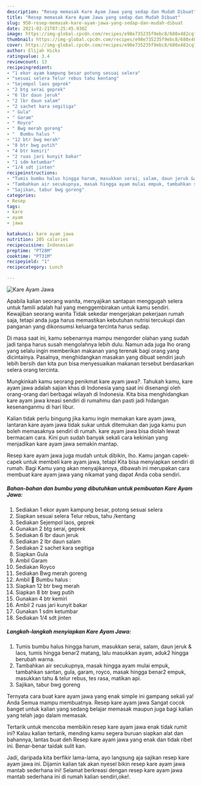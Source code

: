 ```yaml
---
description: "Resep memasak Kare Ayam Jawa yang sedap dan Mudah Dibuat"
title: "Resep memasak Kare Ayam Jawa yang sedap dan Mudah Dibuat"
slug: 950-resep-memasak-kare-ayam-jawa-yang-sedap-dan-mudah-dibuat
date: 2021-02-21T07:25:45.930Z
image: https://img-global.cpcdn.com/recipes/e98e735235f9ebc8/680x482cq70/kare-ayam-jawa-foto-resep-utama.jpg
thumbnail: https://img-global.cpcdn.com/recipes/e98e735235f9ebc8/680x482cq70/kare-ayam-jawa-foto-resep-utama.jpg
cover: https://img-global.cpcdn.com/recipes/e98e735235f9ebc8/680x482cq70/kare-ayam-jawa-foto-resep-utama.jpg
author: Elijah Hicks
ratingvalue: 3.4
reviewcount: 13
recipeingredient:
- "1 ekor ayam kampung besar potong sesuai selera"
- "sesuai selera Telur rebus tahu kentang"
- "Sejempol laos geprek"
- "2 btg serai geprek"
- "6 lbr daun jeruk"
- "2 lbr daun salam"
- "2 sachet kara segitiga"
- " Gula"
- " Garam"
- " Royco"
- " Bwg merah goreng"
- "  Bumbu halus "
- "12 btr bwg merah"
- "8 btr bwg putih"
- "4 btr kemiri"
- "2 ruas jari kunyit bakar"
- "1 sdm ketumbar"
- "1/4 sdt jinten"
recipeinstructions:
- "Tumis bumbu halus hingga harum, masukkan serai, salam, daun jeruk &amp; laos, tumis hingga benar2 matang, lalu masukkan ayam, aduk2 hingga berubah warna."
- "Tambahkan air secukupnya, masak hingga ayam mulai empuk, tambahkan santan, gula, garam, royco, masak hingga benar2 empuk, masukkan tahu &amp; telur rebus, tes rasa, matikan api."
- "Sajikan, tabur bwg goreng"
categories:
- Resep
tags:
- kare
- ayam
- jawa

katakunci: kare ayam jawa 
nutrition: 205 calories
recipecuisine: Indonesian
preptime: "PT28M"
cooktime: "PT31M"
recipeyield: "1"
recipecategory: Lunch

---
```



![Kare Ayam Jawa](https://img-global.cpcdn.com/recipes/e98e735235f9ebc8/680x482cq70/kare-ayam-jawa-foto-resep-utama.jpg)

Apabila kalian seorang wanita, menyajikan santapan menggugah selera untuk famili adalah hal yang menggembirakan untuk kamu sendiri. Kewajiban seorang  wanita Tidak sekedar mengerjakan pekerjaan rumah saja, tetapi anda juga harus memastikan kebutuhan nutrisi tercukupi dan panganan yang dikonsumsi keluarga tercinta harus sedap.

Di masa  saat ini, kamu sebenarnya mampu mengorder olahan yang sudah jadi tanpa harus susah mengolahnya lebih dulu. Namun ada juga lho orang yang selalu ingin memberikan makanan yang terenak bagi orang yang dicintainya. Pasalnya, menghidangkan masakan yang dibuat sendiri jauh lebih bersih dan kita pun bisa menyesuaikan makanan tersebut berdasarkan selera orang tercinta. 



Mungkinkah kamu seorang penikmat kare ayam jawa?. Tahukah kamu, kare ayam jawa adalah sajian khas di Indonesia yang saat ini disenangi oleh orang-orang dari berbagai wilayah di Indonesia. Kita bisa menghidangkan kare ayam jawa kreasi sendiri di rumahmu dan pasti jadi hidangan kesenanganmu di hari libur.

Kalian tidak perlu bingung jika kamu ingin memakan kare ayam jawa, lantaran kare ayam jawa tidak sukar untuk ditemukan dan juga kamu pun boleh memasaknya sendiri di rumah. kare ayam jawa bisa diolah lewat bermacam cara. Kini pun sudah banyak sekali cara kekinian yang menjadikan kare ayam jawa semakin mantap.

Resep kare ayam jawa juga mudah untuk dibikin, lho. Kamu jangan capek-capek untuk membeli kare ayam jawa, tetapi Kita bisa menyiapkan sendiri di rumah. Bagi Kamu yang akan menyajikannya, dibawah ini merupakan cara membuat kare ayam jawa yang nikamat yang dapat Anda coba sendiri.

<!--inarticleads1-->

##### Bahan-bahan dan bumbu yang dibutuhkan untuk pembuatan Kare Ayam Jawa:

1. Sediakan 1 ekor ayam kampung besar, potong sesuai selera
1. Siapkan sesuai selera Telur rebus, tahu /kentang
1. Sediakan Sejempol laos, geprek
1. Gunakan 2 btg serai, geprek
1. Sediakan 6 lbr daun jeruk
1. Sediakan 2 lbr daun salam
1. Sediakan 2 sachet kara segitiga
1. Siapkan  Gula
1. Ambil  Garam
1. Sediakan  Royco
1. Sediakan  Bwg merah goreng
1. Ambil  🌸 Bumbu halus :
1. Siapkan 12 btr bwg merah
1. Siapkan 8 btr bwg putih
1. Gunakan 4 btr kemiri
1. Ambil 2 ruas jari kunyit bakar
1. Gunakan 1 sdm ketumbar
1. Sediakan 1/4 sdt jinten




<!--inarticleads2-->

##### Langkah-langkah menyiapkan Kare Ayam Jawa:

1. Tumis bumbu halus hingga harum, masukkan serai, salam, daun jeruk &amp; laos, tumis hingga benar2 matang, lalu masukkan ayam, aduk2 hingga berubah warna.
1. Tambahkan air secukupnya, masak hingga ayam mulai empuk, tambahkan santan, gula, garam, royco, masak hingga benar2 empuk, masukkan tahu &amp; telur rebus, tes rasa, matikan api.
1. Sajikan, tabur bwg goreng




Ternyata cara buat kare ayam jawa yang enak simple ini gampang sekali ya! Anda Semua mampu membuatnya. Resep kare ayam jawa Sangat cocok banget untuk kalian yang sedang belajar memasak maupun juga bagi kalian yang telah jago dalam memasak.

Tertarik untuk mencoba membikin resep kare ayam jawa enak tidak rumit ini? Kalau kalian tertarik, mending kamu segera buruan siapkan alat dan bahannya, lantas buat deh Resep kare ayam jawa yang enak dan tidak ribet ini. Benar-benar taidak sulit kan. 

Jadi, daripada kita berfikir lama-lama, ayo langsung aja sajikan resep kare ayam jawa ini. Dijamin kalian tak akan nyesel bikin resep kare ayam jawa mantab sederhana ini! Selamat berkreasi dengan resep kare ayam jawa mantab sederhana ini di rumah kalian sendiri,oke!.

